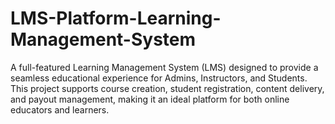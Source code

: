 # LMS-Platform-Learning-Management-System
A full-featured Learning Management System (LMS) designed to provide a seamless educational experience for Admins, Instructors, and Students. This project supports course creation, student registration, content delivery, and payout management, making it an ideal platform for both online educators and learners.
